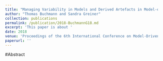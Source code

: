 ```yaml
---
title: "Managing Variability in Models and Derived Artefacts in Model-driven Software Product Lines"
author: "Thomas Buchmann and Sandra Greiner"
collection: publications
permalink: /publication/2018-BuchmannG18.md
excerpt: 'This paper is about '
date: 2018
venue: 'Proceedings of the 6th International Conference on Model-Driven Engineering and Software Development, MODELSWARD 2018, Funchal, Madeira - Portugal, January 22-24, 2018'
paperurl: ''
---
```


#Abstract
